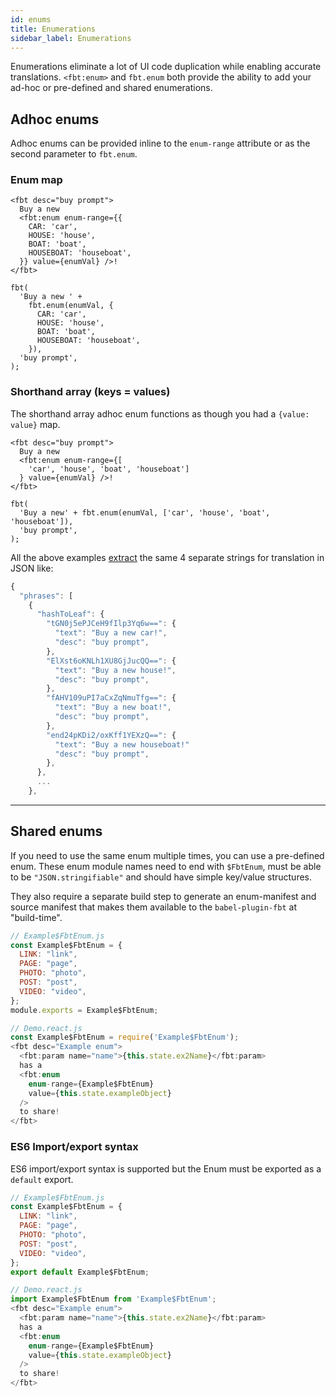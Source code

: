 ```yaml
---
id: enums
title: Enumerations
sidebar_label: Enumerations
---
```


Enumerations eliminate a lot of UI code duplication while enabling accurate translations. `<fbt:enum>` and `fbt.enum` both provide the ability to add your ad-hoc or pre-defined and shared enumerations.

## Adhoc enums

Adhoc enums can be provided inline to the `enum-range` attribute or as the second parameter to `fbt.enum`.

### Enum map

```
<fbt desc="buy prompt">
  Buy a new
  <fbt:enum enum-range={{
    CAR: 'car',
    HOUSE: 'house',
    BOAT: 'boat',
    HOUSEBOAT: 'houseboat',
  }} value={enumVal} />!
</fbt>

fbt(
  'Buy a new ' +
    fbt.enum(enumVal, {
      CAR: 'car',
      HOUSE: 'house',
      BOAT: 'boat',
      HOUSEBOAT: 'houseboat',
    }),
  'buy prompt',
);
```

### Shorthand array (keys = values)

The shorthand array adhoc enum functions as though you had a `{value: value}` map.

```
<fbt desc="buy prompt">
  Buy a new
  <fbt:enum enum-range={[
    'car', 'house', 'boat', 'houseboat']
  } value={enumVal} />!
</fbt>

fbt(
  'Buy a new' + fbt.enum(enumVal, ['car', 'house', 'boat', 'houseboat']),
  'buy prompt',
);
```

All the above examples [extract](collection.md) the same 4 separate strings for translation in JSON like:

```js
{
  "phrases": [
    {
      "hashToLeaf": {
        "tGN0j5ePJCeH9fIlp3Yq6w==": {
          "text": "Buy a new car!",
          "desc": "buy prompt",
        },
        "ElXst6oKNLh1XU8GjJucQQ==": {
          "text": "Buy a new house!",
          "desc": "buy prompt",
        },
        "fAHV109uPI7aCxZqNmuTfg==": {
          "text": "Buy a new boat!",
          "desc": "buy prompt",
        },
        "end24pKDi2/oxKff1YEXzQ==": {
          "text": "Buy a new houseboat!"
          "desc": "buy prompt",
        },
      },
      ...
    },
```

---

## Shared enums

If you need to use the same enum multiple times, you can use a pre-defined
enum. These enum module names need to end with `$FbtEnum`, must be able to be `"JSON.stringifiable"` and
should have simple key/value structures.

They also require a separate build step to generate an enum-manifest and source manifest that makes
them available to the `babel-plugin-fbt` at "build-time".

```js
// Example$FbtEnum.js
const Example$FbtEnum = {
  LINK: "link",
  PAGE: "page",
  PHOTO: "photo",
  POST: "post",
  VIDEO: "video",
};
module.exports = Example$FbtEnum;

// Demo.react.js
const Example$FbtEnum = require('Example$FbtEnum');
<fbt desc="Example enum">
  <fbt:param name="name">{this.state.ex2Name}</fbt:param>
  has a
  <fbt:enum
    enum-range={Example$FbtEnum}
    value={this.state.exampleObject}
  />
  to share!
</fbt>
```

### ES6 Import/export syntax

ES6 import/export syntax is supported but the Enum must be exported as a
`default` export.

```js
// Example$FbtEnum.js
const Example$FbtEnum = {
  LINK: "link",
  PAGE: "page",
  PHOTO: "photo",
  POST: "post",
  VIDEO: "video",
};
export default Example$FbtEnum;

// Demo.react.js
import Example$FbtEnum from 'Example$FbtEnum';
<fbt desc="Example enum">
  <fbt:param name="name">{this.state.ex2Name}</fbt:param>
  has a
  <fbt:enum
    enum-range={Example$FbtEnum}
    value={this.state.exampleObject}
  />
  to share!
</fbt>
```
